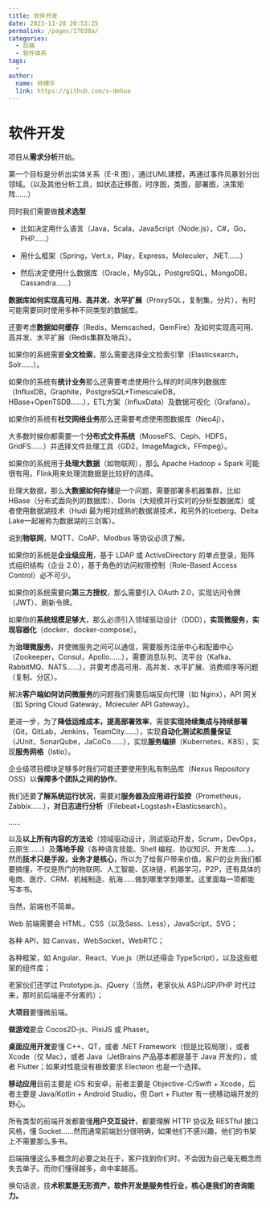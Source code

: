 ```yaml
---
title: 软件开发
date: 2023-11-28 20:53:25
permalink: /pages/17038a/
categories:
  - 后端
  - 软件体系
tags:
  - 
author: 
  name: 帅德华
  link: https://github.com/s-dehua
---
```

# 软件开发

项目从**需求分析**开始。

第一个目标是分析出实体关系（E-R 图），通过UML建模，再通过事件风暴划分出领域。（以及其他分析工具，如状态迁移图，时序图，类图，部署图，决策矩阵……）

同时我们需要做**技术选型**

- 比如决定用什么语言（Java，Scala，JavaScript（Node.js），C#，Go，PHP……）

- 用什么框架（Spring，Vert.x，Play，Express，Moleculer，.NET……）

- 然后决定使用什么数据库（Oracle，MySQL，PostgreSQL，MongoDB，Cassandra……）

**数据库如何实现高可用、高并发、水平扩展**（ProxySQL，复制集，分片），有时可能需要同时使用多种不同类型的数据库。

还要考虑**数据如何缓存**（Redis，Memcached，GemFire）及如何实现高可用、高并发、水平扩展（Redis集群及哨兵）。

如果你的系统需要**全文检索**，那么需要选择全文检索引擎（Elasticsearch，Solr……）。

如果你的系统有**统计业务**那么还需要考虑使用什么样的时间序列数据库（InfluxDB，Graphite，PostgreSQL+TimescaleDB，HBase+OpenTSDB……），ETL方案（InfluxData）及数据可视化（Grafana）。

如果你的系统有**社交网络业务**那么还需要考虑使用图数据库（Neo4j）。

大多数时候你都需要一个**分布式文件系统**（MooseFS、Ceph、HDFS，GridFS……）并选择文件处理工具（GD2，ImageMagick，FFmpeg）。

如果你的系统用于**处理大数据**（如物联网），那么 Apache Hadoop + Spark 可能很有用，Flink用来处理流数据是比较好的选择。

处理大数据，那么**大数据如何存储**是一个问题，需要部署多机器集群，比如HBase（分布式面向列的数据库）、Doris（大规模并行实时的分析型数据库）或者使用数据湖技术（Hudi 最为相对成熟的数据湖技术，和另外的Iceberg、Delta Lake一起被称为数据湖的三剑客）。

说到**物联网**，MQTT、CoAP、Modbus 等协议必须了解。

如果你的系统是**企业级应用**，基于 LDAP 或 ActiveDirectory 的单点登录，矩阵式组织结构（企业 2.0），基于角色的访问权限控制（Role-Based Access Control）必不可少。

如果你的系统需要向**第三方授权**，那么需要引入 OAuth 2.0，实现访问令牌（JWT）、刷新令牌。

如果你的**系统规模足够大**，那么必须引入领域驱动设计（DDD），**实现微服务，实现容器化**（docker、docker-compose）。

为**治理微服务**，并使微服务之间可以通信，需要服务注册中心和配置中心（Zookeeper，Consul，Apollo……），需要消息队列、流平台（Kafka、RabbitMQ、NATS……），并要考虑高可用、高并发、水平扩展、消费顺序等问题（复制、分区）。

解决**客户端如何访问微服务**的问题我们需要后端反向代理（如 Nginx），API 网关（如 Spring Cloud Gateway，Moleculer API Gateway）。

更进一步，为了**降低运维成本，提高部署效率**，需要**实现持续集成与持续部署**（Git，GitLab，Jenkins，TeamCity……），实现**自动化测试和质量保证**（JUnit，SonarQube，JaCoCo……），实现**服务编排**（Kubernetes，K8S），实现**服务网格**（Istio）。

企业级项目模块足够多时我们可能还要使用到私有制品库（Nexus Repository OSS）以**保障多个团队之间的协作**。

我们还要**了解系统运行状况**，需要对**服务器及应用进行监控**（Prometheus，Zabbix……），**对日志进行分析**（Filebeat+Logstash+Elasticsearch）。

……

以及**以上所有内容的方法论**（领域驱动设计，测试驱动开发，Scrum，DevOps，云原生……）及**落地手段**（各种语言技能、Shell 编程、协议知识、开发库……）。然而**技术只是手段，业务才是核心**，所以为了给客户带来价值，客户的业务我们都要搞懂，不仅是热门的物联网、人工智能、区块链，机器学习，P2P，还有具体的电商、医疗、CRM、机械制造、航海……做到哪里学到哪里。这里面每一项都能写本书。

当然，前端也不简单。

Web 前端需要会 HTML，CSS（以及Sass、Less），JavaScript，SVG；

各种 API，如 Canvas，WebSocket，WebRTC；

各种框架，如 Angular、React、Vue.js（所以还得会 TypeScript），以及这些框架的组件库；

老家伙们还学过 Prototype.js、jQuery（当然，老家伙从 ASP/JSP/PHP 时代过来，那时前后端是不分离的）；

**大项目**要懂微前端。

**做游戏**要会 Cocos2D-js、PixiJS 或 Phaser。

**桌面应用开发**要懂 C++、QT，或者 .NET Framework（但是比较局限），或者 Xcode（仅 Mac），或者 Java（JetBrains 产品基本都是基于 Java 开发的），或者 Flutter；如果对性能没有极致要求 Electeon 也是一个选择。

**移动应用**目前主要是 iOS 和安卓，前者主要是 Objective-C/Swift + Xcode，后者主要是 Java/Kotlin + Android Studio，但 Dart + Flutter 有一统移动端开发的野心。

所有类型的前端开发都要懂**用户交互设计**，都要理解 HTTP 协议及 RESTful 接口风格，懂 Socket……然而通常前端划分很明确，如果他们不感兴趣，他们的书架上不需要那么多书。

后端搞懂这么多概念的必要之处在于，客户找到你们时，不会因为自己毫无概念而失去单子。而你们懂得越多，命中率越高。

换句话说，技**术积累是无形资产，软件开发是服务性行业，核心是我们的咨询能力。**